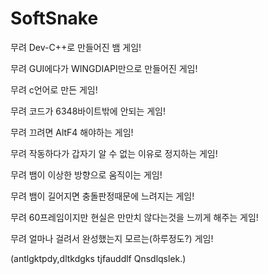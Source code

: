 # SoftSnake

무려 Dev-C++로 만들어진 뱀 게임!

무려 GUI에다가 WINGDIAPI만으로 만들어진 게임!

무려 c언어로 만든 게임!

무려 코드가 6348바이트밖에 안되는 게임!

무려 끄려면 AltF4 해야하는 게임!

무려 작동하다가 갑자기 알 수 없는 이유로 정지하는 게임!

무려 뱀이 이상한 방향으로 움직이는 게임!

무려 뱀이 길어지면 충돌판정때문에 느려지는 게임!

무려 60프레임이지만 현실은 만만치 않다는것을 느끼게 해주는 게임!

무려 얼마나 걸려서 완성했는지 모르는(하루정도?) 게임!



(antlgktpdy,dltkdgks tjfauddlf Qnsdlqslek.)
